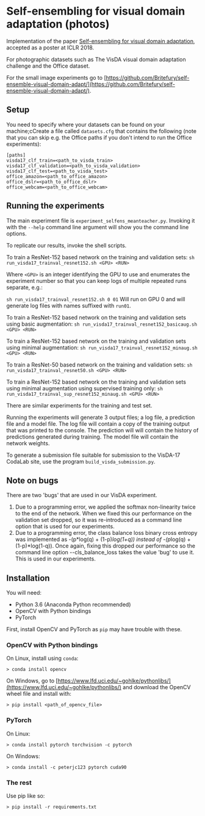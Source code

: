 # Self-ensembling for visual domain adaptation (photos)

Implementation of the paper [Self-ensembling for visual domain adaptation](https://arxiv.org/abs/1706.05208),
accepted as a poster at ICLR 2018.

For photographic datasets such as The VisDA visual domain adaptation challenge and the Office dataset.

For the small image experiments go to
[https://github.com/Britefury/self-ensemble-visual-domain-adapt/](https://github.com/Britefury/self-ensemble-visual-domain-adapt/).


## Setup

You need to specify where your datasets can be found on your machine;cCreate a file called `datasets.cfg` that
contains the following (note that you can skip e.g. the Office paths if you don't intend to run the Office
experiments):

```
[paths]
visda17_clf_train=<path_to_visda_train>
visda17_clf_validation=<path_to_visda_validation>
visda17_clf_test=<path_to_visda_test>
office_amazon=<path_to_office_amazon>
office_dslr=<path_to_office_dslr>
office_webcam=<path_to_office_webcam>
```


## Running the experiments

The main experiment file is `experiment_selfens_meanteacher.py`. Invoking it with the `--help` command line argument
will show you the command line options.

To replicate our results, invoke the shell scripts.

To train a ResNet-152 based network on the training and validation sets:
```sh run_visda17_trainval_resnet152.sh <GPU> <RUN>```

Where `<GPU>` is an integer identifying the GPU to use and <RUN> enumerates the experiment number so that
you can keep logs of multiple repeated runs separate, e.g.:

```sh run_visda17_trainval_resnet152.sh 0 01```
Will run on GPU 0 and will generate log files with names suffixed with `run01`.


To train a ResNet-152 based network on the training and validation sets using basic augmentation:
```sh run_visda17_trainval_resnet152_basicaug.sh <GPU> <RUN>```

To train a ResNet-152 based network on the training and validation sets using minimal augmentation:
```sh run_visda17_trainval_resnet152_minaug.sh <GPU> <RUN>```

To train a ResNet-50 based network on the training and validation sets:
```sh run_visda17_trainval_resnet50.sh <GPU> <RUN>```

To train a ResNet-152 based network on the training and validation sets using minimal augmentation using supervised
training only:
```sh run_visda17_trainval_sup_resnet152_minaug.sh <GPU> <RUN>```

There are similar experiments for the training and test set.

Running the experiments will generate 3 output files; a log file, a prediction file and a model file. The log file
will contain a copy of the training output that was printed to the console. The prediction will will contain the
history of predictions generated during training. The model file will contain the network weights.

To generate a submission file suitable for submission to the VisDA-17 CodaLab site, use the program
`build_visda_submission.py`.

## Note on bugs

There are two 'bugs' that are used in our VisDA experiment.

1. Due to a programming error, we applied the softmax non-linearity twice to the end of the network. When we fixed
this our performance on the validation set dropped, so it was re-introduced as a command line option that is used
for our experiments.
2. Due to a programming error, the class balance loss binary cross entropy was implemented as
-(p*log(q) + (1-p)*log(1+q)) instead of -(p*log(q) + (1-p)*log(1-q)). Once again, fixing this dropped our performance
so the command line option --cls_balance_loss takes the value 'bug' to use it. This is used in our experiments.

## Installation

You will need:

- Python 3.6 (Anaconda Python recommended)
- OpenCV with Python bindings
- PyTorch

First, install OpenCV and PyTorch as `pip` may have trouble with these.

### OpenCV with Python bindings

On Linux, install using `conda`:

```> conda install opencv```

On Windows, go to [https://www.lfd.uci.edu/~gohlke/pythonlibs/](https://www.lfd.uci.edu/~gohlke/pythonlibs/) and
download the OpenCV wheel file and install with:

```> pip install <path_of_opencv_file>```

### PyTorch

On Linux:

```> conda install pytorch torchvision -c pytorch```

On Windows:

```> conda install -c peterjc123 pytorch cuda90```

### The rest

Use pip like so:

```> pip install -r requirements.txt```
